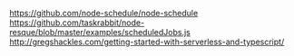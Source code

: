 https://github.com/node-schedule/node-schedule
https://github.com/taskrabbit/node-resque/blob/master/examples/scheduledJobs.js
http://gregshackles.com/getting-started-with-serverless-and-typescript/